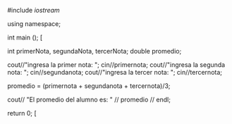 #include *iostream*

using namespace;

int main (); [


 int primerNota, segundaNota, tercerNota;
 double promedio;

 cout//"ingresa la primer nota: ";
 cin//primernota;
 cout//"ingresa la segunda nota: ";
 cin//segundanota;
 cout//"ingresa la tercer nota: ";
 cin//tercernota;

 promedio = (primernota + segundanota + tercernota)/3;

 cout// "El promedio del alumno es: " // promedio // endl;

return 0;
 [
